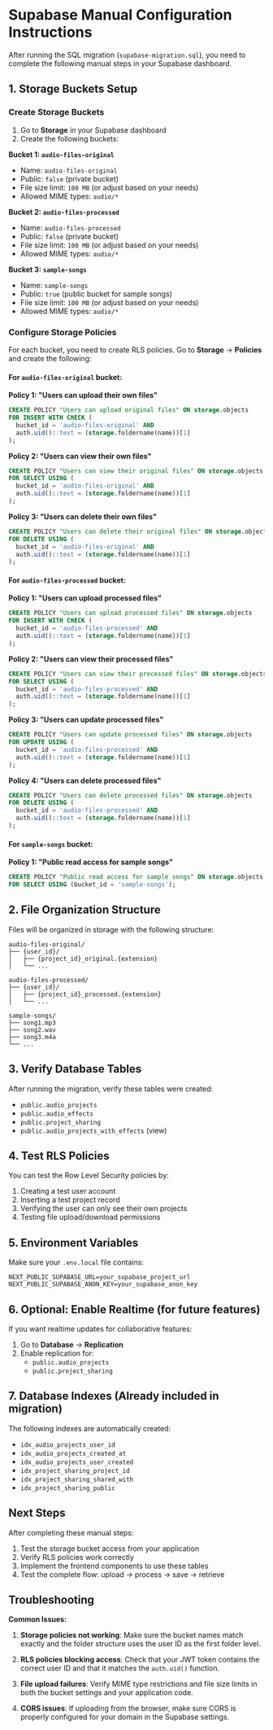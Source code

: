 # Supabase Manual Configuration Instructions

After running the SQL migration (`supabase-migration.sql`), you need to complete the following manual steps in your Supabase dashboard.

## 1. Storage Buckets Setup

### Create Storage Buckets

1. Go to **Storage** in your Supabase dashboard
2. Create the following buckets:

**Bucket 1: `audio-files-original`**
- Name: `audio-files-original`
- Public: `false` (private bucket)
- File size limit: `100 MB` (or adjust based on your needs)
- Allowed MIME types: `audio/*`

**Bucket 2: `audio-files-processed`**
- Name: `audio-files-processed`  
- Public: `false` (private bucket)
- File size limit: `100 MB` (or adjust based on your needs)
- Allowed MIME types: `audio/*`

**Bucket 3: `sample-songs`**
- Name: `sample-songs`
- Public: `true` (public bucket for sample songs)
- File size limit: `100 MB` (or adjust based on your needs)
- Allowed MIME types: `audio/*`

### Configure Storage Policies

For each bucket, you need to create RLS policies. Go to **Storage** → **Policies** and create the following:

#### For `audio-files-original` bucket:

**Policy 1: "Users can upload their own files"**
```sql
CREATE POLICY "Users can upload original files" ON storage.objects
FOR INSERT WITH CHECK (
  bucket_id = 'audio-files-original' AND
  auth.uid()::text = (storage.foldername(name))[1]
);
```

**Policy 2: "Users can view their own files"**
```sql
CREATE POLICY "Users can view their original files" ON storage.objects
FOR SELECT USING (
  bucket_id = 'audio-files-original' AND
  auth.uid()::text = (storage.foldername(name))[1]
);
```

**Policy 3: "Users can delete their own files"**
```sql
CREATE POLICY "Users can delete their original files" ON storage.objects
FOR DELETE USING (
  bucket_id = 'audio-files-original' AND
  auth.uid()::text = (storage.foldername(name))[1]
);
```

#### For `audio-files-processed` bucket:

**Policy 1: "Users can upload processed files"**
```sql
CREATE POLICY "Users can upload processed files" ON storage.objects
FOR INSERT WITH CHECK (
  bucket_id = 'audio-files-processed' AND
  auth.uid()::text = (storage.foldername(name))[1]
);
```

**Policy 2: "Users can view their processed files"**
```sql
CREATE POLICY "Users can view their processed files" ON storage.objects
FOR SELECT USING (
  bucket_id = 'audio-files-processed' AND
  auth.uid()::text = (storage.foldername(name))[1]
);
```

**Policy 3: "Users can update processed files"**
```sql
CREATE POLICY "Users can update processed files" ON storage.objects
FOR UPDATE USING (
  bucket_id = 'audio-files-processed' AND
  auth.uid()::text = (storage.foldername(name))[1]
);
```

**Policy 4: "Users can delete processed files"**
```sql
CREATE POLICY "Users can delete processed files" ON storage.objects
FOR DELETE USING (
  bucket_id = 'audio-files-processed' AND
  auth.uid()::text = (storage.foldername(name))[1]
);
```

#### For `sample-songs` bucket:

**Policy 1: "Public read access for sample songs"**
```sql
CREATE POLICY "Public read access for sample songs" ON storage.objects
FOR SELECT USING (bucket_id = 'sample-songs');
```

## 2. File Organization Structure

Files will be organized in storage with the following structure:
```
audio-files-original/
├── {user_id}/
│   ├── {project_id}_original.{extension}
│   └── ...

audio-files-processed/
├── {user_id}/
│   ├── {project_id}_processed.{extension}
│   └── ...

sample-songs/
├── song1.mp3
├── song2.wav
├── song3.m4a
└── ...
```

## 3. Verify Database Tables

After running the migration, verify these tables were created:
- `public.audio_projects`
- `public.audio_effects` 
- `public.project_sharing`
- `public.audio_projects_with_effects` (view)

## 4. Test RLS Policies

You can test the Row Level Security policies by:

1. Creating a test user account
2. Inserting a test project record
3. Verifying the user can only see their own projects
4. Testing file upload/download permissions

## 5. Environment Variables

Make sure your `.env.local` file contains:
```
NEXT_PUBLIC_SUPABASE_URL=your_supabase_project_url
NEXT_PUBLIC_SUPABASE_ANON_KEY=your_supabase_anon_key
```

## 6. Optional: Enable Realtime (for future features)

If you want realtime updates for collaborative features:

1. Go to **Database** → **Replication** 
2. Enable replication for:
   - `public.audio_projects`
   - `public.project_sharing`

## 7. Database Indexes (Already included in migration)

The following indexes are automatically created:
- `idx_audio_projects_user_id`
- `idx_audio_projects_created_at` 
- `idx_audio_projects_user_created`
- `idx_project_sharing_project_id`
- `idx_project_sharing_shared_with`
- `idx_project_sharing_public`

## Next Steps

After completing these manual steps:

1. Test the storage bucket access from your application
2. Verify RLS policies work correctly
3. Implement the frontend components to use these tables
4. Test the complete flow: upload → process → save → retrieve

## Troubleshooting

**Common Issues:**

1. **Storage policies not working**: Make sure the bucket names match exactly and the folder structure uses the user ID as the first folder level.

2. **RLS policies blocking access**: Check that your JWT token contains the correct user ID and that it matches the `auth.uid()` function.

3. **File upload failures**: Verify MIME type restrictions and file size limits in both the bucket settings and your application code.

4. **CORS issues**: If uploading from the browser, make sure CORS is properly configured for your domain in the Supabase settings.
